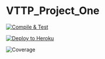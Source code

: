 # VTTP_Project_One

[![Compile & Test](https://github.com/Bryan-CHM/VTTP_Project_One/actions/workflows/pipeline_one.yaml/badge.svg)](https://github.com/Bryan-CHM/VTTP_Project_One/actions/workflows/pipeline_one.yaml)

[![Deploy to Heroku](https://github.com/Bryan-CHM/VTTP_Project_One/actions/workflows/pipeline_two.yaml/badge.svg)](https://github.com/Bryan-CHM/VTTP_Project_One/actions/workflows/pipeline_two.yaml)

![Coverage](https://spacebucket.sgp1.digitaloceanspaces.com/coverage/VTTP_Project_One/jacoco.svg)
